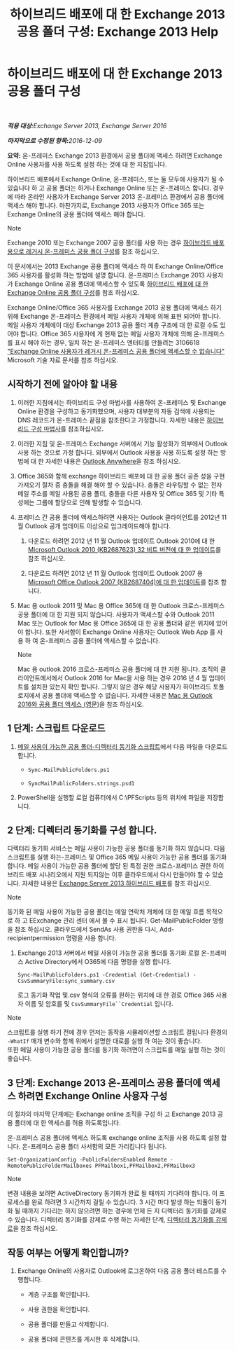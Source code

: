 ﻿---
title: '하이브리드 배포에 대 한 Exchange 2013 공용 폴더 구성: Exchange 2013 Help'
TOCTitle: 하이브리드 배포에 대 한 Exchange 2013 공용 폴더 구성
ms:assetid: b828520f-022c-4fcb-ab68-e1c330e87c33
ms:mtpsurl: https://technet.microsoft.com/ko-kr/library/Dn986544(v=EXCHG.150)
ms:contentKeyID: 65296577
ms.date: 05/23/2018
mtps_version: v=EXCHG.150
ms.translationtype: MT
---

# 하이브리드 배포에 대 한 Exchange 2013 공용 폴더 구성

 

_<strong>적용 대상:</strong>Exchange Server 2013, Exchange Server 2016_

_<strong>마지막으로 수정된 항목:</strong>2016-12-09_

**요약:**  온-프레미스 Exchange 2013 환경에서 공용 폴더에 액세스 하려면 Exchange Online 사용자를 사용 하도록 설정 하는 것에 대 한 지침입니다.

하이브리드 배포에서 Exchange Online, 온-프레미스, 또는 둘 모두에 사용자가 될 수 있습니다 하 고 공용 폴더는 하거나 Exchange Online 또는 온-프레미스 합니다. 경우에 따라 온라인 사용자가 Exchange Server 2013 온-프레미스 환경에서 공용 폴더에 액세스 해야 합니다. 마찬가지로, Exchange 2013 사용자가 Office 365 또는 Exchange Online의 공용 폴더에 액세스 해야 합니다.


> [!NOTE]
> Exchange 2010 또는 Exchange 2007 공용 폴더를 사용 하는 경우 <A href="configure-legacy-on-premises-public-folders-for-a-hybrid-deployment-exchange-2013-help.md">하이브리드 배포용으로 레거시 온-프레미스 공용 폴더 구성</A>를 참조 하십시오.



이 문서에서는 2013 Exchange 공용 폴더에 액세스 하 여 Exchange Online/Office 365 사용자를 활성화 하는 방법에 설명 합니다. 온-프레미스 Exchange 2013 사용자가 Exchange Online 공용 폴더에 액세스할 수 있도록 [하이브리드 배포에 대 한 Exchange Online 공용 폴더 구성](configure-exchange-online-public-folders-for-a-hybrid-deployment-exchange-2013-help.md)를 참조 하십시오.

Exchange Online/Office 365 사용자를 Exchange 2013 공용 폴더에 액세스 하기 위해 Exchange 온-프레미스 환경에서 메일 사용자 개체에 의해 표현 되어야 합니다. 메일 사용자 개체에이 대상 Exchange 2013 공용 폴더 계층 구조에 대 한 로컬 수도 있어야 합니다. Office 365 사용자에 게 현재 없는 메일 사용자 개체에 의해 온-프레미스를 표시 해야 하는 경우, 일치 하는 온-프레미스 엔터티를 만들려는 3106618 ["Exchange Online 사용자가 레거시 온-프레미스 공용 폴더에 액세스할 수 없습니다"](https://go.microsoft.com/fwlink/p/?linkid=699451) Microsoft 기술 자료 문서를 참조 하십시오.

## 시작하기 전에 알아야 할 내용

1.  이러한 지침에서는 하이브리드 구성 마법사를 사용하여 온-프레미스 및 Exchange Online 환경을 구성하고 동기화했으며, 사용자 대부분의 자동 검색에 사용되는 DNS 레코드가 온-프레미스 끝점을 참조한다고 가정합니다. 자세한 내용은 [하이브리드 구성 마법사](hybrid-configuration-wizard-exchange-2013-help.md)를 참조하십시오.

2.  이러한 지침 및 온-프레미스 Exchange 서버에서 기능 활성화가 외부에서 Outlook 사용 하는 것으로 가정 합니다. 외부에서 Outlook 사용을 사용 하도록 설정 하는 방법에 대 한 자세한 내용은 [Outlook Anywhere](https://technet.microsoft.com/ko-kr/library/bb123741\(v=exchg.150\))을 참조 하십시오.

3.  Office 365와 함께 exchange 하이브리드 배포에 대 한 공용 폴더 공존 성을 구현 가져오기 절차 중 충돌을 해결 해야 할 수 있습니다. 충돌은 라우팅할 수 없는 전자 메일 주소를 메일 사용된 공용 폴더, 충돌을 다른 사용자 및 Office 365 및 기타 특성에는 그룹에 할당으로 인해 발생할 수 있습니다.

4.  프레미스 간 공용 폴더에 액세스하려면 사용자는 Outlook 클라이언트를 2012년 11월 Outlook 공개 업데이트 이상으로 업그레이드해야 합니다.
    
    1.  다운로드 하려면 2012 년 11 월 Outlook 업데이트 Outlook 2010에 대 한 [Microsoft Outlook 2010 (KB2687623) 32 비트 버전에 대 한 업데이트](https://www.microsoft.com/en-us/download/details.aspx?id=35702)를 참조 하십시오.
    
    2.  다운로드 하려면 2012 년 11 월 Outlook 업데이트 Outlook 2007 용 [Microsoft Office Outlook 2007 (KB2687404)에 대 한 업데이트](https://www.microsoft.com/en-us/download/details.aspx?id=35718)를 참조 합니다.

5.  Mac 용 outlook 2011 및 Mac 용 Office 365에 대 한 Outlook 크로스-프레미스 공용 폴더에 대 한 지원 되지 않습니다. 사용자가 액세스할 수와 Outlook 2011 Mac 또는 Outlook for Mac 용 Office 365에 대 한 공용 폴더와 같은 위치에 있어야 합니다. 또한 사서함이 Exchange Online 사용자는 Outlook Web App 를 사용 하 여 온-프레미스 공용 폴더에 액세스할 수 없습니다.
    

    > [!NOTE]
    > Mac 용 outlook 2016 크로스-프레미스 공용 폴더에 대 한 지원 됩니다. 조직의 클라이언트에서에서 Outlook 2016 for Mac을 사용 하는 경우 2016 년 4 월 업데이트를 설치한 있는지 확인 합니다. 그렇지 않은 경우 해당 사용자가 하이브리드 토폴로지에서 공용 폴더에 액세스할 수 없습니다. 자세한 내용은 <A href="https://technet.microsoft.com/ko-kr/library/mt788631(v=exchg.150)">Mac 용 Outlook 2016와 공용 폴더 액세스 (영문)</A>을 참조 하십시오.



## 1 단계: 스크립트 다운로드

1.  [메일 사용이 가능한 공용 폴더-디렉터리 동기화 스크립트](https://www.microsoft.com/en-us/download/details.aspx?id=46381)에서 다음 파일을 다운로드 합니다.
    
      - `Sync-MailPublicFolders.ps1`
    
      - `SyncMailPublicFolders.strings.psd1`

2.  PowerShell을 실행할 로컬 컴퓨터에서 C:\\PFScripts 등의 위치에 파일을 저장합니다.

## 2 단계: 디렉터리 동기화를 구성 합니다.

디렉터리 동기화 서비스는 메일 사용이 가능한 공용 폴더를 동기화 하지 않습니다. 다음 스크립트를 실행 하는-프레미스 및 Office 365 메일 사용이 가능한 공용 폴더를 동기화 합니다. 메일 사용이 가능한 공용 폴더에 할당 된 특정 권한 크로스-프레미스 권한 하이브리드 배포 시나리오에서 지원 되지않는 이후 클라우드에서 다시 만들어야 할 수 있습니다. 자세한 내용은 [Exchange Server 2013 하이브리드 배포](exchange-server-hybrid-deployments-exchange-2013-help.md)를 참조 하십시오.


> [!NOTE]
> 동기화 된 메일 사용이 가능한 공용 폴더는 메일 연락처 개체에 대 한 메일 흐름 목적으로 하 고 EExchange 관리 센터 에서 볼 수 표시 됩니다. Get-MailPublicFolder 명령을 참조 하십시오. 클라우드에서 SendAs 사용 권한을 다시, Add-recipientpermission 명령을 사용 합니다.



1.  Exchange 2013 서버에서 메일 사용이 가능한 공용 폴더를 동기화 로컬 온-프레미스 Active Directory에서 O365에 다음 명령을 실행 합니다.
    
        Sync-MailPublicFolders.ps1 -Credential (Get-Credential) -CsvSummaryFile:sync_summary.csv
    
    로그 동기화 작업 및.csv 형식의 오류를 원하는 위치에 대 한 경로 Office 365 사용자 이름 및 암호를 및 `CsvSummaryFile``Credential` 입니다.


> [!NOTE]
> 스크립트를 실행 하기 전에 경우 먼저는 동작을 시뮬레이션할 스크립트 걸립니다 환경의 <CODE>-WhatIf</CODE> 매개 변수와 함께 위에서 설명한 대로를 실행 하 여는 것이 좋습니다.<BR>또한 메일 사용이 가능한 공용 폴더를 동기화 하려면이 스크립트를 매일 실행 하는 것이 좋습니다.



## 3 단계: Exchange 2013 온-프레미스 공용 폴더에 액세스 하려면 Exchange Online 사용자 구성

이 절차의 마지막 단계에는 Exchange online 조직을 구성 하 고 Exchange 2013 공용 폴더에 대 한 액세스를 허용 하도록입니다.

온-프레미스 공용 폴더에 액세스 하도록 exchange online 조직을 사용 하도록 설정 합니다. 온-프레미스 공용 폴더 사서함의 모든 가리킵니다 됩니다.

    Set-OrganizationConfig -PublicFoldersEnabled Remote -RemotePublicFolderMailboxes PFMailbox1,PFMailbox2,PFMailbox3


> [!NOTE]
> 변경 내용을 보려면 ActiveDirectory 동기화가 완료 될 때까지 기다려야 합니다. 이 프로세스를 완료 하려면 3 시간까지 걸릴 수 있습니다. 3 시간 마다 발생 하는 되풀이 동기화 될 때까지 기다리는 하지 않으려면 하는 경우에 언제 든 지 디렉터리 동기화를 강제로 수 있습니다. 디렉터리 동기화를 강제로 수행 하는 자세한 단계, <A href="http://technet.microsoft.com/en-us/library/jj151771.aspx">디렉터리 동기화를 강제로</A>을 참조 하십시오.



## 작동 여부는 어떻게 확인합니까?

1.  Exchange Online의 사용자로 Outlook에 로그온하여 다음 공용 폴더 테스트를 수행합니다.
    
      - 계층 구조를 확인합니다.
    
      - 사용 권한을 확인합니다.
    
      - 공용 폴더를 만들고 삭제합니다.
    
      - 공용 폴더에 콘텐츠를 게시한 후 삭제합니다.

